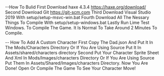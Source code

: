 --How To Bulid
First Download haxe 4.3.4 https://haxe.org/download/
Second Download Git https://git-scm.com
Third Download Visual Studio 2019 With setup/setup-msvc-win.bat
Fourth Download All The Nessary Things To Compile With setup/setup-windows.bat
Lastly Run Lime Test Windows. To Compile The Game.
It Is Normal To Take Around 2 Minutes To Compile.




-- How To Add A Custom Character
First Copy The Dad.json And Put It In The Mods/Characters Directory Or If You Are Using Source Put It In Assets/shared/characters directory
Second Put Your Character Sprite Sheet And Xml In Mods/Images/characters Directory Or If You Are Using Source Put Them In Assets/Shared/Images/characters Directory. Now You Are Done! Open Or Compile The Game To See Your Character Move!
